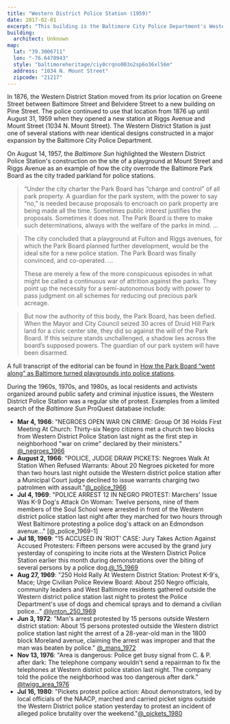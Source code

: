 ```yaml
---
title: "Western District Police Station (1959)"
date: 2017-02-01
excerpt: "This building is the Baltimore City Police Department's Western District station which replaced the Old Western District Police Station on Pine Street."
building:
  architect: Unknown
map:
  lat: "39.3006711"
  lon: "-76.6470943"
  style: "baltimoreheritage/ciy0crqno003o2sp6o36xl56m"
  address: "1034 N. Mount Street"
  zipcode: "21217"
---
```


In 1876, the Western District Station moved from its prior location on Greene Street between Baltimore Street and Belvidere Street to a new building on Pine Street. The police continued to use that location from 1876 up until August 31, 1959 when they opened a new station at Riggs Avenue and Mount Street (1034 N. Mount Street). The Western District Station is just one of several stations with near identical designs constructed in a major expansion by the Baltimore City Police Department.

On August 14, 1957, the _Baltimore Sun_ highlighted the Western District Police Station's construction on the site of a playground at Mount Street and Riggs Avenue as an example of how the city overrode the Baltimore Park Board as the city traded parkland for police stations.

>“Under the city charter the Park Board has “charge and control” of all park property. A guardian for the park system, with the power to say “no,” is needed because proposals to encroach on park property are being made all the time. Sometimes public interest justifies the proposals. Sometimes it does not. The Park Board is there to make such determinations, always with the welfare of the parks in mind. ...

>The city concluded that a playground at Fulton and Riggs avenues, for which the Park Board planned further development, would be the ideal site for a new police station. The Park Board was finally convinced, and co-operated. ...
>
> These are merely a few of the more conspicuous episodes in what might be called a continuous war of attrition against the parks. They point up the necessity for a semi-autonomous body with power to pass judgment on all schemes for reducing out precious park acreage.

>But now the authority of this body, the Park Board, has been defied. When the Mayor and City Council seized 30 acres of Druid Hill Park land for a civic center site, they did so against the will of the Park Board. If this seizure stands unchallenged, a shadow lies across the board’s supposed powers. The guardian of our park system will have been disarmed.

A full transcript of the editorial can be found in [How the Park Board “went along” as Baltimore turned playgrounds into police stations](https://historicsprawl.wordpress.com/2015/04/25/how-the-park-board-went-along-as-baltimore-turned-playgrounds-into-police-stations/).

During the 1960s, 1970s, and 1980s, as local residents and activists organized around public safety and criminal injustice issues, the Western District Police Station was a regular site of protest. Examples from a limited search of the _Baltimore Sun_ ProQuest database include:

- **Mar 4, 1966**: "NEGROES OPEN WAR ON CRIME: Group Of 36 Holds First Meeting At Church: Thirty-six Negro citizens met a church two blocks from Western District Police Station last night as the first step in neighborhood "war on crime" declared by their ministers." [@_negroes_1966](http://search.proquest.com/hnpbaltimoresun/docview/537097718/abstract/A54275466AF145E1PQ/10)
- **August 2, 1966**: "POLICE, JUDGE DRAW PICKETS: Negroes Walk At Station When Refused Warrants: About 20 Negroes picketed for more than two hours last night outside the Western district police station after a Municipal Court judge declined to issue warrants charging two patrolmen with assault."[@_police_1966](http://search.proquest.com/hnpbaltimoresun/docview/537038578/abstract/A54275466AF145E1PQ/13)
- **Jul 4, 1969**: "POLICE ARREST 12 IN NEGRO PROTEST: Marchers' Issue Was K-9 Dog's Attack On Woman: Twelve persons, nine of them members of the Soul School were arrested in front of the Western district police station last night after they marched for two hours through West Baltimore protesting a police dog's attack on an Edmondson avenue..." [@_police_1969-1]
- **Jul 18, 1969**: "15 ACCUSED IN 'RIOT' CASE: Jury Takes Action Against Accused Protesters: Fifteen persons were accused by the grand jury yesterday of conspiring to incite riots at the Western District Police Station earlier this month during demonstrations over the biting of several persons by a police dog.[@_15_1969](http://search.proquest.com/hnpbaltimoresun/docview/539129104/abstract/A54275466AF145E1PQ/17)
- **Aug 27, 1969**: "250 Hold Rally At Western District Station: Protest K-9's, Mace; Urge Civilian Police Review Board: About 250 Negro officials, community leaders and West Baltimore residents gathered outside the Western district police station last night to protest the Police Department's use of dogs and chemical sprays and to demand a civilian police..." [@lynton_250_1969](http://search.proquest.com/hnpbaltimoresun/docview/539095519/abstract/A54275466AF145E1PQ/4)
- **Jun 3, 1972**: "Man's arrest protested by 15 persons outside Western district station: About 15 persons protested outside the Western district police station last night the arrest of a 28-year-old man in the 1800 block Moreland avenue, claiming the arrest was improper and that the man was beaten by police." [@_mans_1972](http://search.proquest.com/hnpbaltimoresun/docview/533667278/abstract/A54275466AF145E1PQ/33)
- **Nov 13, 1976**: "Area is dangerous: Police get busy signal from C. & P. after dark: The telephone company wouldn't send a repairman to fix the telephones at Western district police station last night. The company told the police the neighborhood was too dangerous after dark." [@twigg_area_1976](http://search.proquest.com/hnpbaltimoresun/docview/538374362/abstract/A54275466AF145E1PQ/18)
- **Jul 16, 1980**: "Pickets protest police action: About demonstrators, led by local officials of the NAACP, marched and carried picket signs outside the Western District police station yesterday to protest an incident of alleged police brutality over the weekend."[@_pickets_1980](http://search.proquest.com/hnpbaltimoresun/docview/538176413/abstract/A54275466AF145E1PQ/19)
